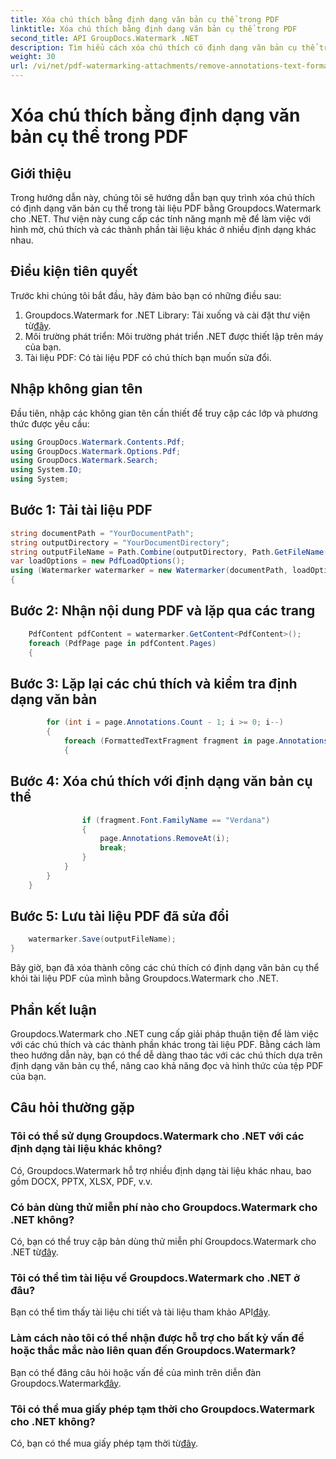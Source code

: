 ```yaml
---
title: Xóa chú thích bằng định dạng văn bản cụ thể trong PDF
linktitle: Xóa chú thích bằng định dạng văn bản cụ thể trong PDF
second_title: API GroupDocs.Watermark .NET
description: Tìm hiểu cách xóa chú thích có định dạng văn bản cụ thể trong tài liệu PDF bằng Groupdocs cho .NET.
weight: 30
url: /vi/net/pdf-watermarking-attachments/remove-annotations-text-formatting-pdf/
---
```


# Xóa chú thích bằng định dạng văn bản cụ thể trong PDF

## Giới thiệu
Trong hướng dẫn này, chúng tôi sẽ hướng dẫn bạn quy trình xóa chú thích có định dạng văn bản cụ thể trong tài liệu PDF bằng Groupdocs.Watermark cho .NET. Thư viện này cung cấp các tính năng mạnh mẽ để làm việc với hình mờ, chú thích và các thành phần tài liệu khác ở nhiều định dạng khác nhau.
## Điều kiện tiên quyết
Trước khi chúng tôi bắt đầu, hãy đảm bảo bạn có những điều sau:
1.  Groupdocs.Watermark for .NET Library: Tải xuống và cài đặt thư viện từ[đây](https://releases.groupdocs.com/Watermark/net/).
2. Môi trường phát triển: Môi trường phát triển .NET được thiết lập trên máy của bạn.
3. Tài liệu PDF: Có tài liệu PDF có chú thích bạn muốn sửa đổi.

## Nhập không gian tên
Đầu tiên, nhập các không gian tên cần thiết để truy cập các lớp và phương thức được yêu cầu:
```csharp
using GroupDocs.Watermark.Contents.Pdf;
using GroupDocs.Watermark.Options.Pdf;
using GroupDocs.Watermark.Search;
using System.IO;
using System;
```
## Bước 1: Tải tài liệu PDF
```csharp
string documentPath = "YourDocumentPath";
string outputDirectory = "YourDocumentDirectory";
string outputFileName = Path.Combine(outputDirectory, Path.GetFileName(documentPath));
var loadOptions = new PdfLoadOptions();
using (Watermarker watermarker = new Watermarker(documentPath, loadOptions))
{
```
## Bước 2: Nhận nội dung PDF và lặp qua các trang
```csharp
    PdfContent pdfContent = watermarker.GetContent<PdfContent>();
    foreach (PdfPage page in pdfContent.Pages)
    {
```
## Bước 3: Lặp lại các chú thích và kiểm tra định dạng văn bản
```csharp
        for (int i = page.Annotations.Count - 1; i >= 0; i--)
        {
            foreach (FormattedTextFragment fragment in page.Annotations[i].FormattedTextFragments)
            {
```
## Bước 4: Xóa chú thích với định dạng văn bản cụ thể
```csharp
                if (fragment.Font.FamilyName == "Verdana")
                {
                    page.Annotations.RemoveAt(i);
                    break;
                }
            }
        }
    }
```
## Bước 5: Lưu tài liệu PDF đã sửa đổi
```csharp
    watermarker.Save(outputFileName);
}
```
Bây giờ, bạn đã xóa thành công các chú thích có định dạng văn bản cụ thể khỏi tài liệu PDF của mình bằng Groupdocs.Watermark cho .NET.

## Phần kết luận
Groupdocs.Watermark cho .NET cung cấp giải pháp thuận tiện để làm việc với các chú thích và các thành phần khác trong tài liệu PDF. Bằng cách làm theo hướng dẫn này, bạn có thể dễ dàng thao tác với các chú thích dựa trên định dạng văn bản cụ thể, nâng cao khả năng đọc và hình thức của tệp PDF của bạn.
## Câu hỏi thường gặp
### Tôi có thể sử dụng Groupdocs.Watermark cho .NET với các định dạng tài liệu khác không?
Có, Groupdocs.Watermark hỗ trợ nhiều định dạng tài liệu khác nhau, bao gồm DOCX, PPTX, XLSX, PDF, v.v.
### Có bản dùng thử miễn phí nào cho Groupdocs.Watermark cho .NET không?
 Có, bạn có thể truy cập bản dùng thử miễn phí Groupdocs.Watermark cho .NET từ[đây](https://releases.groupdocs.com/).
### Tôi có thể tìm tài liệu về Groupdocs.Watermark cho .NET ở đâu?
 Bạn có thể tìm thấy tài liệu chi tiết và tài liệu tham khảo API[đây](https://tutorials.groupdocs.com/Watermark/net/).
### Làm cách nào tôi có thể nhận được hỗ trợ cho bất kỳ vấn đề hoặc thắc mắc nào liên quan đến Groupdocs.Watermark?
 Bạn có thể đăng câu hỏi hoặc vấn đề của mình trên diễn đàn Groupdocs.Watermark[đây](https://forum.groupdocs.com/c/watermark/19).
### Tôi có thể mua giấy phép tạm thời cho Groupdocs.Watermark cho .NET không?
 Có, bạn có thể mua giấy phép tạm thời từ[đây](https://purchase.groupdocs.com/temporary-license/).